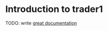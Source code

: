 # Introduction to trader1

TODO: write [great documentation](http://jacobian.org/writing/what-to-write/)
